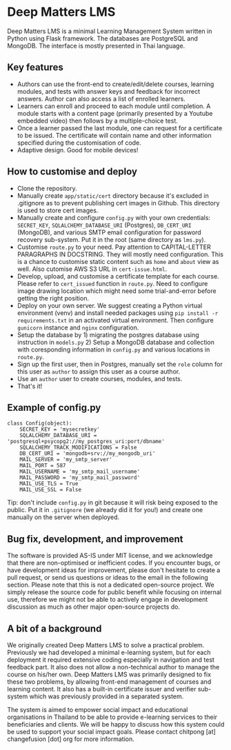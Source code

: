 # Deep Matters LMS

Deep Matters LMS is a minimal Learning Management System written in Python using Flask framework. The databases are PostgreSQL and MongoDB. The interface is mostly presented in Thai language.

## Key features

- Authors can use the front-end to create/edit/delete courses, learning modules, and tests with answer keys and feedback for incorrect answers. Author can also access a list of enrolled learners.
- Learners can enroll and proceed to each module until completion. A module starts with a content page (primarily presented by a Youtube embedded video) then follows by a multiple-choice test.
- Once a learner passed the last module, one can request for a certificate to be issued. The certificate will contain name and other information specified during the customisation of code.
- Adaptive design. Good for mobile devices!

## How to customise and deploy

- Clone the repository.
- Manually create `app/static/cert` directory because it's excluded in .gitignore as to prevent publishing cert images in Github. This directory is used to store cert images.
- Manually create and configure `config.py` with your own credentials: `SECRET_KEY`, `SQLALCHEMY_DATABASE_URI` (Postgres), `DB_CERT_URI` (MongoDB), and various SMTP email configuration for password recovery sub-system.  Put it in the root (same directory as `lms.py`).
- Customise `route.py` to your need. Pay attention to CAPITAL-LETTER PARAGRAPHS IN DOCSTRING. They will mostly need configuration. This is a chance to customise static content such as `home` and `about` view as well. Also cutomise AWS S3 URL in `cert-issue.html`.
- Develop, upload, and customise a certificate template for each course. Please refer to `cert_issued` function in `route.py`. Need to configure image drawing location which might need some trial-and-error before getting the right position.
- Deploy on your own server. We suggest creating a Python virtual environment (venv) and install needed packages using `pip install -r requirements.txt` in an activated virtual environment. Then configure `gunicorn` instance and `nginx` configuration.
- Setup the database by 1) migrating the postgres database using instruction in `models.py` 2) Setup a MongoDB database and collection with coresponding information in `config.py` and various locations in `route.py`.
- Sign up the first user, then in Postgres, manually set the `role` column for this user as `author` to assign this user as a course author.
- Use an `author` user to create courses, modules, and tests.
- That's it!

## Example of config.py

```
class Config(object):
    SECRET_KEY = 'mysecretkey'
    SQLALCHEMY_DATABASE_URI = 'postgresql+psycopg2://my_postgres_uri:port/dbname'
    SQLALCHEMY_TRACK_MODIFICATIONS = False
    DB_CERT_URI = 'mongodb+srv://my_mongodb_uri'
    MAIL_SERVER = 'my_smtp_server'
    MAIL_PORT = 587
    MAIL_USERNAME = 'my_smtp_mail_username'
    MAIL_PASSWORD = 'my_smtp_mail_password'
    MAIL_USE_TLS = True
    MAIL_USE_SSL = False
```
Tip: don't include `config.py` in git because it will risk being exposed to the public. Put it in `.gitignore` (we already did it for you!) and create one manually on the server when deployed.

## Bug fix, development, and improvement

The software is provided AS-IS under MIT license, and we acknowledge that there are non-optimised or inefficient codes. If you encounter bugs, or have development ideas for improvement, please don't hesitate to create a pull request, or send us questions or ideas to the email in the following section. Please note that this is not a dedicated open-source project. We simply release the source code for public benefit while focusing on internal use, therefore we might not be able to actively engage in development discussion as much as other major open-source projects do.

## A bit of a background

We originally created Deep Matters LMS to solve a practical problem. Previously we had developed a minimal e-learning system, but for each deployment it required extensive coding especially in navigation and test feedback part. It also does not allow a non-technical author to manage the course on his/her own. Deep Matters LMS was primarily designed to fix these two problems, by allowing front-end management of courses and learning content. It also has a built-in certificate issuer and verifier sub-system which was previously provided in a separated system.

The system is aimed to empower social impact and educational organisations in Thailand to be able to provide e-learning services to their beneficiaries and clients. We will be happy to discuss how this system could be used to support your social impact goals. Please contact chitpong [at] changefusion [dot] org for more information.
